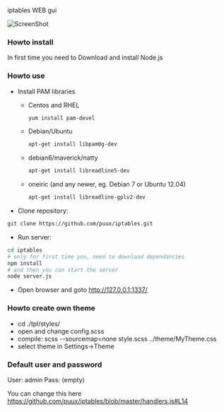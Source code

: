 iptables WEB gui

![ScreenShot](http://i.mcgl.ru/RGGJv4MAvA)

### Howto install ###

In first time you need to Download and install Node.js

### Howto use ###
* Install PAM libraries

  - Centos and RHEL
    ```sh
    yum install pam-devel
    ```
  - Debian/Ubuntu
    ```sh
    apt-get install libpam0g-dev
    ```
  - debian6/maverick/natty
    ```sh
    apt-get install libreadline5-dev
    ```
  - oneiric (and any newer, eg. Debian 7 or Ubuntu 12.04)
    ```sh
    apt-get install libreadline-gplv2-dev
    ```

* Clone repository:
```bash
git clone https://github.com/puux/iptables.git
```
* Run server:
```bash
cd iptables
# only for first time you, need to download dependancies
npm install
# and then you can start the server
node server.js
```
* Open browser and goto http://127.0.0.1:1337/

### Howto create own theme ###

* cd ./tpl/styles/
* open and change config.scss
* compile: scss --sourcemap=none style.scss ../theme/MyTheme.css
* select theme in Settings->Theme

### Default user and password ###

User: admin
Pass: (empty)

You can change this here https://github.com/puux/iptables/blob/master/handlers.js#L14

